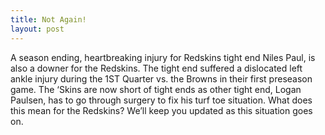```yaml
---
title: Not Again!
layout: post
---
```


A season ending, heartbreaking injury for Redskins tight end Niles Paul, is also a downer for the Redskins. The tight end suffered a dislocated left ankle injury during the 1ST Quarter vs. the Browns in their first preseason game. The ‘Skins are now short of tight ends as other tight end, Logan Paulsen, has to go through surgery to fix his turf toe situation. What does this mean for the Redskins? We’ll keep you updated as this situation goes on.
